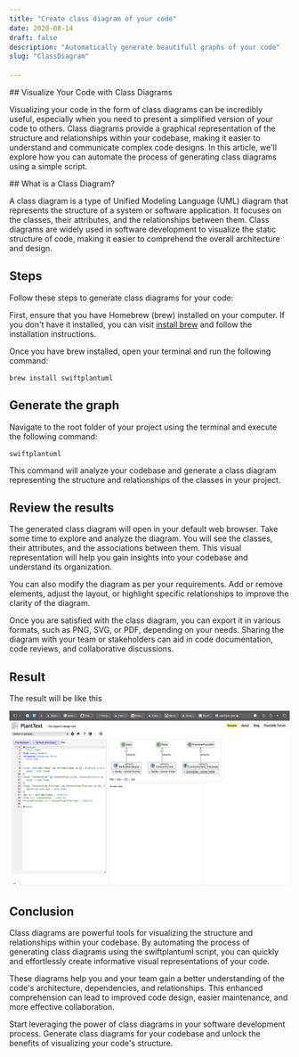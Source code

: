 ```yaml
---
title: "Create class diagram of your code"
date: 2020-08-14
draft: false
description: "Automatically generate beautifull graphs of your code"
slug: "ClassDiagram"

---
```

## Visualize Your Code with Class Diagrams

Visualizing your code in the form of class diagrams can be incredibly useful, especially when you need to present a simplified version of your code to others. Class diagrams provide a graphical representation of the structure and relationships within your codebase, making it easier to understand and communicate complex code designs. In this article, we'll explore how you can automate the process of generating class diagrams using a simple script.

## What is a Class Diagram?

A class diagram is a type of Unified Modeling Language (UML) diagram that represents the structure of a system or software application. It focuses on the classes, their attributes, and the relationships between them. Class diagrams are widely used in software development to visualize the static structure of code, making it easier to comprehend the overall architecture and design.

## Steps 

Follow these steps to generate class diagrams for your code:

First, ensure that you have Homebrew (brew) installed on your computer. If you don't have it installed, you can visit [install brew](https://brew.sh) and follow the installation instructions.

Once you have brew installed, open your terminal and run the following command:

```
brew install swiftplantuml
```

## Generate the graph

Navigate to the root folder of your project using the terminal and execute the following command:

````
swiftplantuml
````

This command will analyze your codebase and generate a class diagram representing the structure and relationships of the classes in your project.

## Review the results

The generated class diagram will open in your default web browser. Take some time to explore and analyze the diagram. You will see the classes, their attributes, and the associations between them. This visual representation will help you gain insights into your codebase and understand its organization.

You can also modify the diagram as per your requirements. Add or remove elements, adjust the layout, or highlight specific relationships to improve the clarity of the diagram.

Once you are satisfied with the class diagram, you can export it in various formats, such as PNG, SVG, or PDF, depending on your needs. Sharing the diagram with your team or stakeholders can aid in code documentation, code reviews, and collaborative discussions.

## Result

The result will be like this

![Alt text](Screenshot.png "Result")


## Conclusion

Class diagrams are powerful tools for visualizing the structure and relationships within your codebase. By automating the process of generating class diagrams using the swiftplantuml script, you can quickly and effortlessly create informative visual representations of your code.

These diagrams help you and your team gain a better understanding of the code's architecture, dependencies, and relationships. This enhanced comprehension can lead to improved code design, easier maintenance, and more effective collaboration.

Start leveraging the power of class diagrams in your software development process. Generate class diagrams for your codebase and unlock the benefits of visualizing your code's structure.